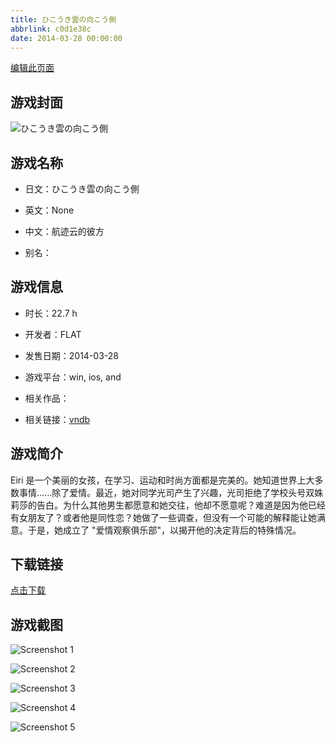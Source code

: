 ```yaml
---
title: ひこうき雲の向こう側
abbrlink: c0d1e38c
date: 2014-03-28 00:00:00
---
```

[编辑此页面](https://github.com/ACG-3/ADV3-source/blob/main/source/_posts/games/%E3%81%B2%E3%81%93%E3%81%86%E3%81%8D%E9%9B%B2%E3%81%AE%E5%90%91%E3%81%93%E3%81%86%E5%81%B4.md)

## 游戏封面

![ひこうき雲の向こう側](https://pan.timero.xyz/d/onedrive/img_lib_001/%E3%81%B2%E3%81%93%E3%81%86%E3%81%8D%E9%9B%B2%E3%81%AE%E5%90%91%E3%81%93%E3%81%86%E5%81%B4_cover.avif)


## 游戏名称

- 日文：ひこうき雲の向こう側
- 英文：None
- 中文：航迹云的彼方

- 别名：


## 游戏信息

- 时长：22.7 h
- 开发者：FLAT
- 发售日期：2014-03-28
- 游戏平台：win, ios, and
- 相关作品：

- 相关链接：[vndb](https://vndb.org/v13711)


## 游戏简介

Eiri 是一个美丽的女孩，在学习、运动和时尚方面都是完美的。她知道世界上大多数事情......除了爱情。最近，她对同学光司产生了兴趣，光司拒绝了学校头号双姝莉莎的告白。为什么其他男生都愿意和她交往，他却不愿意呢？难道是因为他已经有女朋友了？或者他是同性恋？她做了一些调查，但没有一个可能的解释能让她满意。于是，她成立了 "爱情观察俱乐部"，以揭开他的决定背后的特殊情况。




## 下载链接

[点击下载](https://pan.timero.xyz/onedrive/adv_lib_001/%E3%81%B2%E3%81%93%E3%81%86%E3%81%8D%E9%9B%B2%E3%81%AE%E5%90%91%E3%81%93%E3%81%86%E5%81%B4)


## 游戏截图


![Screenshot 1](https://pan.timero.xyz/d/onedrive/img_lib_001/%E3%81%B2%E3%81%93%E3%81%86%E3%81%8D%E9%9B%B2%E3%81%AE%E5%90%91%E3%81%93%E3%81%86%E5%81%B4_Screenshot_1.avif)

![Screenshot 2](https://pan.timero.xyz/d/onedrive/img_lib_001/%E3%81%B2%E3%81%93%E3%81%86%E3%81%8D%E9%9B%B2%E3%81%AE%E5%90%91%E3%81%93%E3%81%86%E5%81%B4_Screenshot_2.avif)

![Screenshot 3](https://pan.timero.xyz/d/onedrive/img_lib_001/%E3%81%B2%E3%81%93%E3%81%86%E3%81%8D%E9%9B%B2%E3%81%AE%E5%90%91%E3%81%93%E3%81%86%E5%81%B4_Screenshot_3.avif)

![Screenshot 4](https://pan.timero.xyz/d/onedrive/img_lib_001/%E3%81%B2%E3%81%93%E3%81%86%E3%81%8D%E9%9B%B2%E3%81%AE%E5%90%91%E3%81%93%E3%81%86%E5%81%B4_Screenshot_4.avif)

![Screenshot 5](https://pan.timero.xyz/d/onedrive/img_lib_001/%E3%81%B2%E3%81%93%E3%81%86%E3%81%8D%E9%9B%B2%E3%81%AE%E5%90%91%E3%81%93%E3%81%86%E5%81%B4_Screenshot_5.avif)

